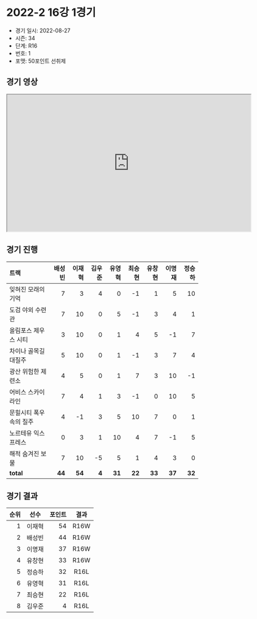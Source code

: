 # 2022-2 16강 1경기

- 경기 일시: 2022-08-27
- 시즌: 34
- 단계: R16
- 번호: 1
- 포맷: 50포인트 선취제





## 경기 영상
<iframe width="640" height="360"
src="https://www.youtube.com/embed/z0QQVTFkSuU">
</iframe>

## 경기 진행

| 트랙 | 배성빈 | 이재혁 | 김우준 | 유영혁 | 최승현 | 유창현 | 이명재 | 정승하 |
|:---|---:|---:|---:|---:|---:|---:|---:|---:|
| 잊혀진 모래의 기억 | 7 | 3 | 4 | 0 | -1 | 1 | 5 | 10 |
| 도검 야외 수련관 | 7 | 10 | 0 | 5 | -1 | 3 | 4 | 1 |
| 올림포스 제우스 시티 | 3 | 10 | 0 | 1 | 4 | 5 | -1 | 7 |
| 차이나 골목길 대질주 | 5 | 10 | 0 | 1 | -1 | 3 | 7 | 4 |
| 광산 위험한 제련소 | 4 | 5 | 0 | 1 | 7 | 3 | 10 | -1 |
| 어비스 스카이라인 | 7 | 4 | 1 | 3 | -1 | 0 | 10 | 5 |
| 문힐시티 폭우속의 질주 | 4 | -1 | 3 | 5 | 10 | 7 | 0 | 1 |
| 노르테유 익스프레스 | 0 | 3 | 1 | 10 | 4 | 7 | -1 | 5 |
| 해적 숨겨진 보물 | 7 | 10 | -5 | 5 | 1 | 4 | 3 | 0 |
| __total__ | __44__ | __54__ | __4__ | __31__ | __22__ | __33__ | __37__ | __32__ |




## 경기 결과

| 순위 | 선수 | 포인트 | 결과 |
|---:|:---:|---:|:---:|
| 1 | 이재혁 | 54 | R16W |
| 2 | 배성빈 | 44 | R16W |
| 3 | 이명재 | 37 | R16W |
| 4 | 유창현 | 33 | R16W |
| 5 | 정승하 | 32 | R16L |
| 6 | 유영혁 | 31 | R16L |
| 7 | 최승현 | 22 | R16L |
| 8 | 김우준 | 4 | R16L |

